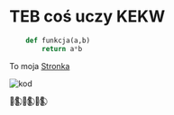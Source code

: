 # TEB coś uczy KEKW

```python
    def funkcja(a,b)
        return a*b
```

To moja [Stronka](https://genzebury.github.io/Kacper_Wolniszewski_3IB_WIAI/)

![kod](https://user-images.githubusercontent.com/125270122/218463761-a8674fdd-9402-46ce-b958-2a9ece46d0a0.png)


🏳️‍🌈⃠ 🏳️‍🌈⃠ 🏳️‍🌈⃠ 
